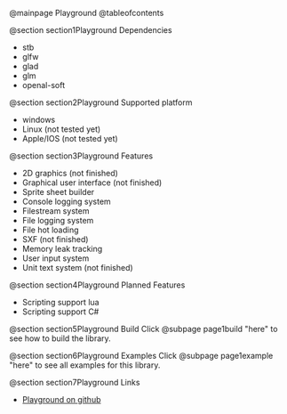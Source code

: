 @mainpage Playground
@tableofcontents

@section section1Playground Dependencies
- stb
- glfw
- glad
- glm
- openal-soft

@section section2Playground Supported platform
- windows
- Linux (not tested yet)
- Apple/IOS (not tested yet)

@section section3Playground Features
-  2D graphics (not finished)
-  Graphical user interface (not finished)
-  Sprite sheet builder
-  Console logging system
-  Filestream system
-  File logging system
-  File hot loading
-  SXF (not finished)
-  Memory leak tracking
-  User input system
-  Unit text system (not finished)

@section section4Playground Planned Features
- Scripting support lua
- Scripting support C#

@section section5Playground Build
Click @subpage page1build "here" to see how to build the library.

@section section6Playground Examples
Click @subpage page1example "here" to see all examples for this library.

@section section7Playground Links
- [Playground on github](https://github.com/RealFaceCode/Playground)